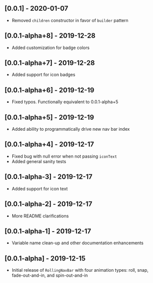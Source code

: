 ## [0.0.1] - 2020-01-07

* Removed `children` constructor in favor of `builder` pattern

## [0.0.1-alpha+8] - 2019-12-28

* Added customization for badge colors

## [0.0.1-alpha+7] - 2019-12-28

* Added support for icon badges

## [0.0.1-alpha+6] - 2019-12-19

* Fixed typos. Functionally equivalent to 0.0.1-alpha+5

## [0.0.1-alpha+5] - 2019-12-19

* Added ability to programmatically drive new nav bar index

## [0.0.1-alpha+4] - 2019-12-17

* Fixed bug with null error when not passing `iconText`
* Added general sanity tests

## [0.0.1-alpha-3] - 2019-12-17

* Added support for icon text

## [0.0.1-alpha-2] - 2019-12-17

* More README clarifications

## [0.0.1-alpha-1] - 2019-12-17

* Variable name clean-up and other documentation enhancements

## [0.0.1-alpha] - 2019-12-15

* Initial release of `RollingNavBar` with four animation types: roll, snap, fade-out-and-in, and spin-out-and-in
